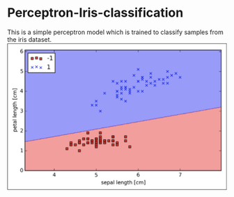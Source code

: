 # Perceptron-Iris-classification
This is a simple perceptron model which is trained to classify samples from the iris dataset. <br/>
![alt text](https://github.com/Gregory-Eales/Perceptron-Iris-classification/blob/master/Images/Classified%20Iris%20Data.png)


